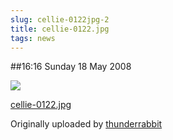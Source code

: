```yaml
---
slug: cellie-0122jpg-2
title: cellie-0122.jpg
tags: news
---
```


##16:16 Sunday 18 May 2008


[![](http://farm4.static.flickr.com/3251/2500675427_de6263222b.jpg)](http://www.flickr.com/photos/thunderrabbit/2500675427/)
  


[cellie-0122.jpg](http://www.flickr.com/photos/thunderrabbit/2500675427/)
  

Originally uploaded by [thunderrabbit](http://www.flickr.com/people/thunderrabbit/)





  

